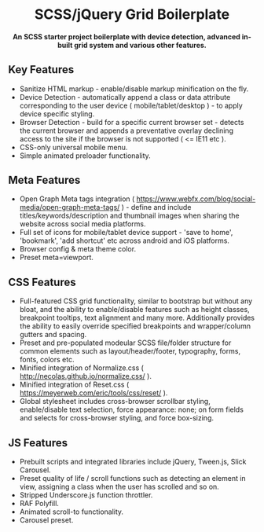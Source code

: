 
<h1 align="center">
SCSS/jQuery Grid Boilerplate
</h1>

<h4 align="center">An SCSS starter project boilerplate with device detection, advanced in-built grid system and various other features.</h4>

## Key Features

* Sanitize HTML markup - enable/disable markup minification on the fly.
* Device Detection - automatically append a class or data attribute corresponding to the user device ( mobile/tablet/desktop ) - to apply device specific styling.
* Browser Detection - build for a specific current browser set - detects the current browser and appends a preventative overlay declining access to the site if the browser is not supported ( <= IE11 etc ).
* CSS-only universal mobile menu.
* Simple animated preloader functionality.


## Meta Features

* Open Graph Meta tags integration ( https://www.webfx.com/blog/social-media/open-graph-meta-tags/ ) - define and include titles/keywords/description and thumbnail images when sharing the website across social media platforms.
* Full set of icons for mobile/tablet device support - 'save to home', 'bookmark', 'add shortcut' etc across android and iOS platforms.
* Browser config & meta theme color.
* Preset meta=viewport.


## CSS Features

* Full-featured CSS grid functionality, similar to bootstrap but without any bloat, and the ability to enable/disable features such as height classes, breakpoint tooltips, text alignment and many more. Additionally provides the ability to easily override specified breakpoints and wrapper/column gutters and spacing.
* Preset and pre-populated modeular SCSS file/folder structure for common elements such as layout/header/footer, typography, forms, fonts, colors etc.
* Minified integration of Normalize.css ( http://necolas.github.io/normalize.css/ ).
* Minified integration of Reset.css ( https://meyerweb.com/eric/tools/css/reset/ ).
* Global stylesheet includes cross-browser scrollbar styling, enable/disable text selection, force appearance: none; on form fields and selects for cross-browser styling, and force box-sizing.


## JS Features

* Prebuilt scripts and integrated libraries include jQuery, Tween.js, Slick Carousel.
* Preset quality of life / scroll functions such as detecting an element in view, assigning a class when the user has scrolled and so on.
* Stripped Underscore.js function throttler.
* RAF Polyfill.
* Animated scroll-to functionality.
* Carousel preset.
